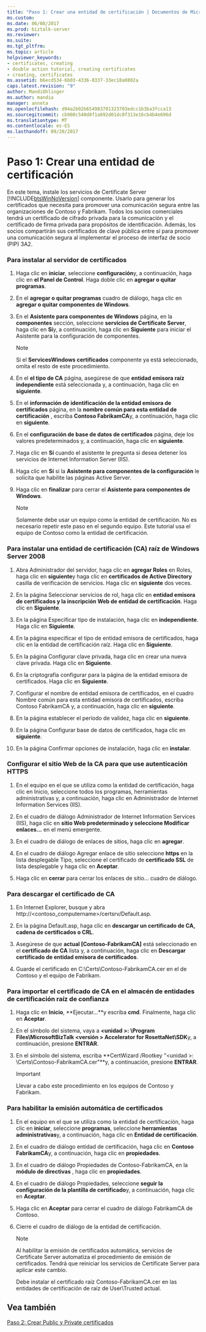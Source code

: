 ```yaml
---
title: "Paso 1: Crear una entidad de certificación | Documentos de Microsoft"
ms.custom: 
ms.date: 06/08/2017
ms.prod: biztalk-server
ms.reviewer: 
ms.suite: 
ms.tgt_pltfrm: 
ms.topic: article
helpviewer_keywords:
- certificates, creating
- double action tutorial, creating certificates
- creating, certificates
ms.assetid: b6ecd534-6b03-4336-8337-33ec18a0802a
caps.latest.revision: "9"
author: MandiOhlinger
ms.author: mandia
manager: anneta
ms.openlocfilehash: d94a2b02b654983701323703edcc1b3ba3fcca13
ms.sourcegitcommit: cb908c540d8f1a692d01dc8f313e16cb4b4e696d
ms.translationtype: MT
ms.contentlocale: es-ES
ms.lasthandoff: 09/20/2017
---
```

# <a name="step-1-creating-a-certification-authority"></a>Paso 1: Crear una entidad de certificación
En este tema, instale los servicios de Certificate Server [!INCLUDE[btsWinNoVersion](../../includes/btswinnoversion-md.md)] componente. Usarlo para generar los certificados que necesita para promover una comunicación segura entre las organizaciones de Contoso y Fabrikam. Todos los socios comerciales tendrá un certificado de cifrado privada para la comunicación y el certificado de firma privada para propósitos de identificación. Además, los socios compartirán sus certificados de clave pública entre sí para promover una comunicación segura al implementar el proceso de interfaz de socio (PIP) 3A2.  
  
### <a name="to-install-the-certificate-server"></a>Para instalar al servidor de certificados  
  
1.  Haga clic en **iniciar**, seleccione **configuración**y, a continuación, haga clic en **el Panel de Control**. Haga doble clic en **agregar o quitar programas**.  
  
2.  En el **agregar o quitar programas** cuadro de diálogo, haga clic en **agregar o quitar componentes de Windows**.  
  
3.  En el **Asistente para componentes de Windows** página, en la **componentes** sección, seleccione **servicios de Certificate Server**, haga clic en **Sí**y, a continuación, haga clic en **Siguiente** para iniciar el Asistente para la configuración de componentes.  
  
    > [!NOTE]
    >  Si el **ServicesWindows certificados** componente ya está seleccionado, omita el resto de este procedimiento.  
  
4.  En el **el tipo de CA** página, asegúrese de que **entidad emisora raíz independiente** está seleccionada y, a continuación, haga clic en **siguiente**.  
  
5.  En el **información de identificación de la entidad emisora de certificados** página, en la **nombre común para esta entidad de certificación** , escriba **Contoso FabrikamCA**y, a continuación, haga clic en **siguiente**.  
  
6.  En el **configuración de base de datos de certificados** página, deje los valores predeterminados y, a continuación, haga clic en **siguiente**.  
  
7.  Haga clic en **Sí** cuando el asistente le pregunta si desea detener los servicios de Internet Information Server (IIS).  
  
8.  Haga clic en **Sí** si la **Asistente para componentes de la configuración** le solicita que habilite las páginas Active Server.  
  
9. Haga clic en **finalizar** para cerrar el **Asistente para componentes de Windows**.  
  
    > [!NOTE]
    >  Solamente debe usar un equipo como la entidad de certificación. No es necesario repetir este paso en el segundo equipo. Este tutorial usa el equipo de Contoso como la entidad de certificación.  
  
### <a name="to-install-a-root-certification-authority-ca-for-windows-server-2008"></a>Para instalar una entidad de certificación (CA) raíz de Windows Server 2008  
  
1.  Abra Administrador del servidor, haga clic en **agregar Roles** en Roles, haga clic en **siguiente**y haga clic en **certificados de Active Directory** casilla de verificación de servicios. Haga clic en **siguiente** dos veces.  
  
2.  En la página Seleccionar servicios de rol, haga clic en **entidad emisora de certificados y la inscripción Web de entidad de certificación**. Haga clic en **Siguiente**.  
  
3.  En la página Especificar tipo de instalación, haga clic en **independiente**. Haga clic en **Siguiente**.  
  
4.  En la página especificar el tipo de entidad emisora de certificados, haga clic en la entidad de certificación raíz. Haga clic en **Siguiente**.  
  
5.  En la página Configurar clave privada, haga clic en crear una nueva clave privada. Haga clic en **Siguiente**.  
  
6.  En la criptografía configurar para la página de la entidad emisora de certificados. Haga clic en **Siguiente**.  
  
7.  Configurar el nombre de entidad emisora de certificados, en el cuadro Nombre común para esta entidad emisora de certificados, escriba Contoso FabrikamCA y, a continuación, haga clic en **siguiente**.  
  
8.  En la página establecer el período de validez, haga clic en **siguiente**.  
  
9. En la página Configurar base de datos de certificados, haga clic en **siguiente**.  
  
10. En la página Confirmar opciones de instalación, haga clic en **instalar**.  
  
### <a name="configuring-the-web-site-for-the-ca-to-use-https-authentication"></a>Configurar el sitio Web de la CA para que use autenticación HTTPS  
  
1.  En el equipo en el que se utiliza como la entidad de certificación, haga clic en Inicio, seleccione todos los programas, herramientas administrativas y, a continuación, haga clic en Administrador de Internet Information Services (IIS).  
  
2.  En el cuadro de diálogo Administrador de Internet Information Services (IIS), haga clic en **sitio Web predeterminado y seleccione Modificar enlaces...** en el menú emergente.  
  
3.  En el cuadro de diálogo de enlaces de sitios, haga clic en **agregar**.  
  
4.  En el cuadro de diálogo Agregar enlace de sitio seleccione **https** en la lista desplegable Tipo, seleccione el certificado de **certificado SSL** de lista desplegable y haga clic en **Aceptar**.  
  
5.  Haga clic en **cerrar** para cerrar los enlaces de sitio... cuadro de diálogo.  
  
### <a name="to-download-the-ca-certificate"></a>Para descargar el certificado de CA  
  
1.  En Internet Explorer, busque y abra http://<contoso_computername>/certsrv/Default.asp.  
  
2.  En la página Default.asp, haga clic en **descargar un certificado de CA, cadena de certificados o CRL**.  
  
3.  Asegúrese de que **actual [Contoso-FabrikamCA]** está seleccionado en el **certificado de CA** lista y, a continuación, haga clic en **Descargar certificado de entidad emisora de certificados**.  
  
4.  Guarde el certificado en C:\Certs\Contoso-FabrikamCA.cer en el de Contoso y el equipo de Fabrikam.  
  
### <a name="to-import-the-ca-certificate-to-the-trusted-root-certification-authorities-store"></a>Para importar el certificado de CA en el almacén de entidades de certificación raíz de confianza  
  
1.  Haga clic en **Inicio**, **Ejecutar…**y escriba **cmd**. Finalmente, haga clic en **Aceptar**.  
  
2.  En el símbolo del sistema, vaya a  **\<unidad >: \Program Files\MicrosoftBizTalk \<versión > Accelerator for RosettaNet\SDK**y, a continuación, presione **ENTRAR**.  
  
3.  En el símbolo del sistema, escriba **CertWizard /Rootkey "\<unidad >: \Certs\Contoso-FabrikamCA.cer"**y, a continuación, presione **ENTRAR**.  
  
    > [!IMPORTANT]
    >  Llevar a cabo este procedimiento en los equipos de Contoso y Fabrikam.  
  
### <a name="to-enable-automatic-certificate-issuing"></a>Para habilitar la emisión automática de certificados  
  
1.  En el equipo en el que se utiliza como la entidad de certificación, haga clic en **iniciar**, seleccione **programas**, seleccione **herramientas administrativas**y, a continuación, haga clic en  **Entidad de certificación**.  
  
2.  En el cuadro de diálogo entidad de certificación, haga clic en **Contoso FabrikamCA**y, a continuación, haga clic en **propiedades**.  
  
3.  En el cuadro de diálogo Propiedades de Contoso-FabrikamCA, en la **módulo de directivas** , haga clic en **propiedades**.  
  
4.  En el cuadro de diálogo Propiedades, seleccione **seguir la configuración de la plantilla de certificado**y, a continuación, haga clic en **Aceptar**.  
  
5.  Haga clic en **Aceptar** para cerrar el cuadro de diálogo FabrikamCA de Contoso.  
  
6.  Cierre el cuadro de diálogo de la entidad de certificación.  
  
    > [!NOTE]
    >  Al habilitar la emisión de certificados automática, servicios de Certificate Server automatiza el procedimiento de emisión de certificados. Tendrá que reiniciar los servicios de Certificate Server para aplicar este cambio.  
    >   
    >  Debe instalar el certificado raíz Contoso-FabrikamCA.cer en las entidades de certificación de raíz de User\Trusted actual.  
  
## <a name="see-also"></a>Vea también  
 [Paso 2: Crear Public y Private certificados](../../adapters-and-accelerators/accelerator-rosettanet/step-2-creating-public-and-private-certificates.md)